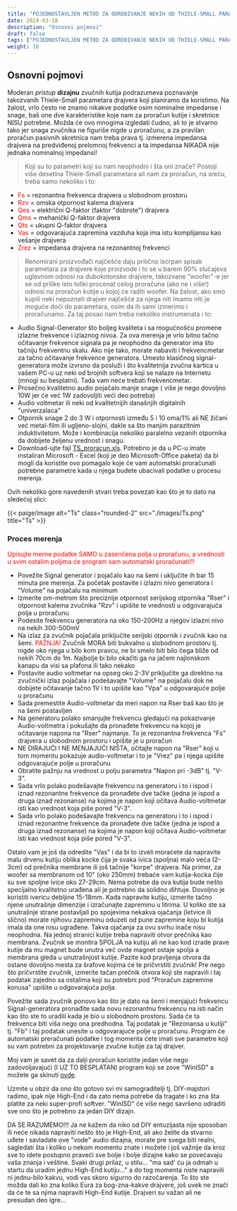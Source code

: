 ```yaml
---
title: "POJEDNOSTAVLJEN METOD ZA ODREĐIVANJE NEKIH OD THIELE-SMALL PARAMETARA"
date: 2024-03-18
description: "Osnovni pojmovi"
draft: false
tags: ["POJEDNOSTAVLJEN METOD ZA ODREĐIVANJE NEKIH OD THIELE-SMALL PARAMETARA"]
weight: 10
---
```

## Osnovni pojmovi

Moderan *pristup* **dizajnu** zvučnih kutija podrazumeva poznavanje takozvanih Thiele-Small parametara drajvera koji planiramo da koristimo. Na žalost, vrlo često ne znamo nikakve podatke osim nominalne impedanse i snage, baš one dve karakteristike koje nam za proračun kutije i skretnice NISU potrebne. Možda će ovo mnogima izgledati čudno, ali to je stvarno tako jer snaga zvučnika ne figuriše nigde u proračunu, a za pravilan proračun pasivnih skretnica nam treba prava tj. izmerena impedansa drajvera na predviđenoj prelomnoj frekvenci a ta impedansa NIKADA nije jednaka nominalnoj impedansi!

> Koji su to parametri koji su nam neophodni i šta oni znače? Postoji više desetina Thiele-Small parametara ali nam za proračun, na sreću, treba samo nekoliko i to:
- <span style="color: red;">Fs</span> = rezonantna frekvenca drajvera u slobodnom prostoru
- <span style="color: red;">Rzv</span> = omska otpornost kalema drajvera
- <span style="color: red;">Qes</span> = električni Q-faktor (faktor "dobrote") drajvera
- <span style="color: red;">Qms</span> = mehanički Q-faktor drajvera
- <span style="color: red;">Qts</span> = ukupni Q-faktor drajvera
- <span style="color: red;">Vas</span> = odgovarajuća zapremina vazduha koja ima istu komplijansu kao vešanje drajvera
- <span style="color: red;">Zrez</span> = impedansa drajvera na rezonantnoj frekvenci

> Renomirani proizvođači najčešće daju prilično iscrpan spisak parametara za drajvere koje proizvode i to se u barem 90% slučajeva uglavnom odnosi na dubokotonske drajvere, takozvane "woofer"-e jer se od prilike isto toliki procenat celog proračuna (ako ne i više!) odnosi na proračun kutije u kojoj će raditi woofer. Na žalost, ako smo kupili neki nepoznati drajver najčešće za njega niti imamo niti je moguće doći do parametara, osim da ih sami izmerimo i proračunamo. Za taj posao nam treba nekoliko instrumenata i to:

- Audio Signal-Generator što boljeg kvaliteta i sa mogućnošću promene izlazne frekvence i izlaznog nivoa. Za ova merenja je vrlo bitno tačno očitavanje frekvence signala pa je neophodno da generator ima što tačniju frekventnu skalu. Ako nije tako, morate nabaviti i frekvencmetar za tačno očitavanje frekvence generatora. Umesto klasičnog signal-generatora može izvrsno da posluži i što kvalitetnija zvučna kartica u vašem PC-u uz neki od brojnih softvera koji se nalaze na Internetu (mnogi su besplatni). Tada vam neće trebati frekvencmetar.
- Prosečno kvalitetno audio pojačalo manje snage ( više je nego dovoljno 10W jer će već 1W zadovoljiti veći deo potreba)
- Audio voltmetar ili neki od kvalitetnijih današnjih digitalnih "univerzalaca"
- Otpornik snage 2 do 3 W i otpornosti između 5 i 10 oma/1% ali NE žičani već metal-film ili ugljeno-slojni, dakle sa što manjim parazitnim induktivitetom. Može i kombinacija nekoliko paralelno vezanih otpornika da dobijete željenu vrednost i snagu.
- Download-ujte fajl <a href="./file" download="TS_proracun.xls">TS_proracun.xls</a>. Potrebno je da u PC-u imate instaliran Microsoft - Excel (koji je deo Microsoft-Office paketa) da bi mogli da koristite ovo pomagalo koje će vam automatski proračunati potrebne parametre kada u njega budete ubacivali podatke u procesu merenja.

<p class="text-center">Ovih nekoliko gore navedenih stvari treba povezati kao što je to dato na sledećoj slici:</p>

<p>{{< paige/image alt="Ts" class="rounded-2" src="./images/Ts.png" title="Ts" >}}</p>

### Proces merenja

<p class="text-center" style="color: red;">Upisujte merne podatke SAMO u zasenčena polja u proračunu, a vrednosti u svim ostalim poljima će program sam automatski proračunati!!!</p>

- Povežite Signal generator i pojačalo kao na šemi i uključite ih bar 15 minuta pre merenja. Za početak postavite i izlazni nivo generatora i "Volume" na pojačalu na minimum
- Izmerite om-metrom što preciznije otpornost serijskog otpornika "Rser" i otpornost kalema zvučnika "Rzv" i upišite te vrednosti u odgovarajuća polja u proračunu
- Podesite frekvencu generatora na oko 150-200Hz a njegov izlazni nivo na nekih 300-500mV
- Na izlaz za zvučnik pojačala priključite serijski otpornik i zvučnik kao na šemi. <span style="color: red;">PAŽNJA!</span> Zvučnik MORA biti bukvalno u slobodnom prostoru tj. nigde oko njega u bilo kom pravcu, ne bi smelo biti bilo čega bliže od nekih 70cm do 1m. Najbolje bi bilo okačiti ga na jačem najlonskom kanapu da visi sa plafona ili tako nekako
- Postavite audio voltmetar na opseg oko 2-3V priključite ga direktno na zvučnički izlaz pojačala i podešavajte "Volume" na pojačalu dok ne dobijete očitavanje tačno 1V i to upišite kao "Vpa" u odgovarajuće polje u proračunu
- Sada premestite Audio-voltmetar da meri napon na Rser baš kao što je na šemi postavljen
- Na generatoru polako smanjujte frekvencu gledajući na pokazivanje Audio-voltmetra i pokušajte da pronađete frekvencu na kojoj je očitavanje napona na "Rser" najmanje. To je rezonantna frekvenca "Fs" drajvera u slobodnom prostoru i upišite je u proračun
- NE DIRAJUĆI I NE MENJAJUĆI NIŠTA, očitajte napon na "Rser" koji u tom momentu pokazuje audio-voltmetar i to je "Vrez" pa i njega upišite odgovarajuće polje u proračunu
- Obratite pažnju na vrednost u polju parametra "Napon pri -3dB" tj. "V-3".
- Sada vrlo polako podešavajte frekvencu na generatoru i to i ispod i iznad rezonantne frekvence da pronađete dve tačke (jedna je ispod a druga iznad rezonanse) na kojima je napon koji očitava Audio-voltmetar isti kao vrednost koja piše pored "V-3".
- Sada vrlo polako podešavajte frekvencu na generatoru i to i ispod i iznad rezonantne frekvence da pronađete dve tačke (jedna je ispod a druga iznad rezonanse) na kojima je napon koji očitava Audio-voltmetar isti kao vrednost koja piše pored "V-3".

Ostalo vam je još da odredite "Vas" i da bi to izveli moraćete da napravite malu drvenu kutiju oblika kocke čija je svaka ivica (spoljna) malo veća (2-3cm) od prečnika membrane ili još tačnije "korpe" drajvera. Na primer, za woofer sa membranom od 10" (oko 250mm) trebaće vam kutija-kocka čije su sve spoljne ivice oko 27-29cm. Nema potrebe da ova kutija bude nešto specijalno kvalitetno urađena ali je potrebno da solidno dihtuje. Dovoljno je koristiti ivericu debljine 15-18mm. Kada napravite kutiju, izmerite tačno njene unutrašnje dimenzije i izračunajte zapreminu u litrima. U koliko ste sa unutrašnje strane postavljali po spojevima nekakva ojačanja (letvice ili slično) morate njihovu zapreminu oduzeti od pune zapremine koju bi kutija imala da one nisu ugrađene. Takva ojačanja za ovu svrhu inače nisu neophodna. Na jednoj stranici kutije treba napraviti otvor prečnika kao membrana. Zvučnik se montira SPOLJA na kutiju ali ne kao kod izrade prave kutije da mu magnet bude unutra već ovde magnet ostaje spolja a membrana gleda u unutrašnjost kutije. Pazite kod pravljenja otvora da ostane dovoljno mesta za šrafove kojima će te pričvrstiti zvučnik! Pre nego što pričvrstite zvučnik, izmerite tačan prečnik otvora koji ste napravili i taj podatak zajedno sa ostalima koji su potrebni pod "Proračun zapremine konusa" upišite u odgovarajuća polja.

Povežite sada zvučnik ponovo kao što je dato na šemi i menjajući frekvencu Signal-generatora pronađite sada novu rezonantnu frekvencu na isti način kao što ste to uradili kada je bio u slobodnom prostoru. Sada će ta frekvenca biti viša nego ona predhodna. Taj podatak je "Rezonansa u kutiji" tj. "Fb" i taj podatak unesite u odgovarajuće polje u proračunu. Program će automatski preračunati podatke i tog momenta ćete imati sve parametre koji su vam potrebni za projektovanje zvučne kutije za taj drajver.

Moj vam je savet da za dalji proračun koristite jedan više nego zadovoljavajući (I UZ TO BESPLATAN) program koji se zove "WinISD" a možete ga skinuti <a href="./images/winisdbeta.exe" download="winisdbeta.exe">ovde</a>.

Uzmite u obzir da ono što gotovo svi mi samograditelji tj. DIY-majstori radimo, ipak nije High-End i da zato nema potrebe da tragate i ko zna šta platite za neki super-profi softver. "WinISD" će više nego savršeno odraditi sve ono što je potrebno za jedan DIY dizajn.

DA SE RAZUMEMO!!! Ja ne kažem da niko od DIY entuzijasta nije sposoban ili neće nikada napraviti nešto što je High-End, ali ako želite da stvarno uđete i savladate ove "vode" audio dizajna, morate pre svega biti realni, sagledati šta i koliko u nekom momentu znate i možete i još važnije da kroz sve to idete postupno praveći sve bolje i bolje dizajne kako se povećavaju vaša znanja i veštine. Svaki drugi prilaz, u stilu... "ma sad' ću ja odmah u startu da uradim jednu High-End kutiju..." a do tog momenta niste napravili ni jednu-bilo kakvu, vodi vas skoro sigurno do razočarenja. To što ste možda dali ko zna koliko Eura za bog-zna-kakve drajvere, još uvek ne znači da će te sa njima napraviti High-End kutije. Drajveri su važan ali ne presudan deo igre...
